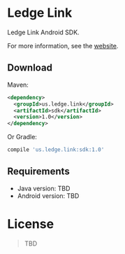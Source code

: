 # Ledge Link
Ledge Link Android SDK.

For more information, see the [website](https://www.ledge.me/).

## Download

Maven:

```xml
<dependency>
  <groupId>us.ledge.link</groupId>
  <artifactId>sdk</artifactId>
  <version>1.0</version>
</dependency>
```

Or Gradle:

```groovy
compile 'us.ledge.link:sdk:1.0'
```

## Requirements

* Java version: TBD
* Android version: TBD

# License

> TBD
